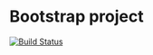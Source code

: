 # Bootstrap project
[![Build Status](https://travis-ci.org/dragos-dumi/mysite.svg?branch=master)](https://travis-ci.org/dragos-dumi/mysite)
